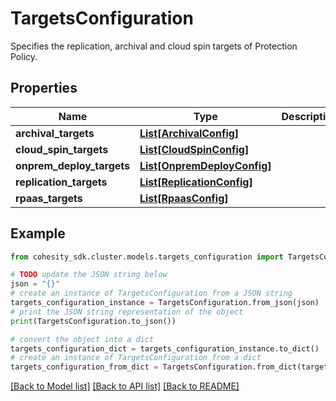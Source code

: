 # TargetsConfiguration

Specifies the replication, archival and cloud spin targets of Protection Policy.

## Properties

Name | Type | Description | Notes
------------ | ------------- | ------------- | -------------
**archival_targets** | [**List[ArchivalConfig]**](ArchivalConfig.md) |  | [optional] 
**cloud_spin_targets** | [**List[CloudSpinConfig]**](CloudSpinConfig.md) |  | [optional] 
**onprem_deploy_targets** | [**List[OnpremDeployConfig]**](OnpremDeployConfig.md) |  | [optional] 
**replication_targets** | [**List[ReplicationConfig]**](ReplicationConfig.md) |  | [optional] 
**rpaas_targets** | [**List[RpaasConfig]**](RpaasConfig.md) |  | [optional] 

## Example

```python
from cohesity_sdk.cluster.models.targets_configuration import TargetsConfiguration

# TODO update the JSON string below
json = "{}"
# create an instance of TargetsConfiguration from a JSON string
targets_configuration_instance = TargetsConfiguration.from_json(json)
# print the JSON string representation of the object
print(TargetsConfiguration.to_json())

# convert the object into a dict
targets_configuration_dict = targets_configuration_instance.to_dict()
# create an instance of TargetsConfiguration from a dict
targets_configuration_from_dict = TargetsConfiguration.from_dict(targets_configuration_dict)
```
[[Back to Model list]](../README.md#documentation-for-models) [[Back to API list]](../README.md#documentation-for-api-endpoints) [[Back to README]](../README.md)



